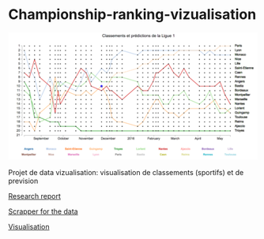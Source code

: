 # Championship-ranking-vizualisation

<p align="center">
  <img src="https://github.com/satacroteam/Championship-ranking-vizualisation/blob/master/image.png"/>
</p>

Projet de data vizualisation: visualisation de classements (sportifs) et de prevision 

[Research report](https://github.com/satacroteam/Championship-ranking-vizualisation/blob/master/Article.pdf)

[Scrapper for the data](https://github.com/satacroteam/Championship-ranking-vizualisation/blob/master/Projet_Dataviz.py)

[Visualisation](https://satacroteam.github.io/Championship-ranking-vizualisation/index.html)
